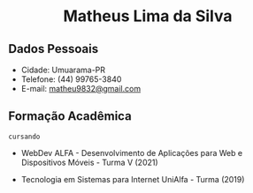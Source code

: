 # <center> Matheus Lima da Silva

## Dados Pessoais
* Cidade: Umuarama-PR
* Telefone: (44) 99765-3840
* E-mail: matheu9832@gmail.com

## Formação Acadêmica 

```cursando```

*  WebDev ALFA - Desenvolvimento de Aplicações para Web e Dispositivos Móveis - Turma V (2021)

*  Tecnologia em Sistemas para Internet UniAlfa - Turma (2019)